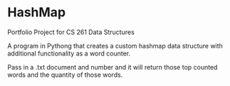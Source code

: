 # HashMap
Portfolio Project for CS 261 Data Structures

A program in Pythong that creates a custom hashmap data structure with additional functionality as a word counter.

Pass in a .txt document and number and it will return those top counted words and the quantity of those words.
